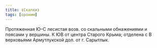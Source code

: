 ```yaml
---
title: ⦗Скалки⦘
tags: [ороним]
---
```


Протяженная Ю–С лесистая возв. со скальными обнажениями и поясами у вершины. К
ЮВ от центра Старого Крыма; отделена с В верховьями Армутлукской дол. от г.
Сарытлык.
